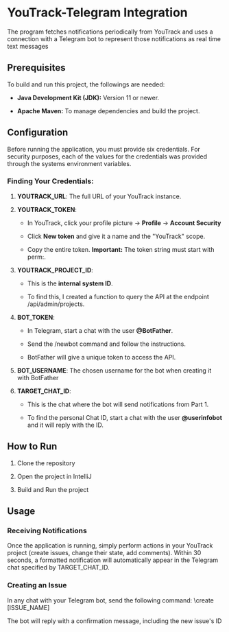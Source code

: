 YouTrack-Telegram Integration
=================================
The program fetches notifications periodically from YouTrack and uses a connection with a Telegram bot to represent those notifications as real time text messages
    

Prerequisites
-------------

To build and run this project, the followings are needed:

*   **Java Development Kit (JDK):** Version 11 or newer.
    
*   **Apache Maven:** To manage dependencies and build the project.
    

Configuration
----------------

Before running the application, you must provide six credentials. For security purposes, each of the values for the credentials was provided through the systems environment variables.

### Finding Your Credentials:

1.  **YOUTRACK\_URL**: The full URL of your YouTrack instance.
    
2.  **YOUTRACK\_TOKEN**:
    
    *   In YouTrack, click your profile picture → **Profile** → **Account Security**
        
    *   Click **New token** and give it a name and the "YouTrack" scope.
        
    *   Copy the entire token. **Important:** The token string must start with perm:.
        
3.  **YOUTRACK\_PROJECT\_ID**:
    
    *   This is the **internal system ID**.
        
    *   To find this, I created a function to query the API at the endpoint /api/admin/projects.
        
4.  **BOT\_TOKEN**:
    
    *   In Telegram, start a chat with the user **@BotFather**.
        
    *   Send the /newbot command and follow the instructions.
        
    *   BotFather will give a unique token to access the API.
        
5.  **BOT\_USERNAME**: The chosen username for the bot when creating it with BotFather
    
6.  **TARGET\_CHAT\_ID**:
    
    *   This is the chat where the bot will send notifications from Part 1.
        
    *   To find the personal Chat ID, start a chat with the user **@userinfobot** and it will reply with the ID.
        

How to Run
-------------

1.  Clone the repository
    
2.  Open the project in IntelliJ

3. Build and Run the project  
    

Usage
--------

### Receiving Notifications

Once the application is running, simply perform actions in your YouTrack project (create issues, change their state, add comments). Within 30 seconds, a formatted notification will automatically appear in the Telegram chat specified by TARGET\_CHAT\_ID.

### Creating an Issue

In any chat with your Telegram bot, send the following command: \create [ISSUE_NAME]

The bot will reply with a confirmation message, including the new issue's ID
